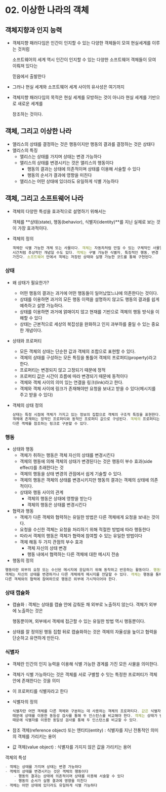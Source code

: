 # 02. 이상한 나라의 객체

## 객체지향과 인지 능력

- 객체지향 패러다임은 인간이 인지할 수 있는 다양한 객체들이 모여 현실세계를 이루는 것처럼
    
    소프트웨어의 세계 역시 인간이 인지할 수 있는 다양한 소프트웨어 객체들이 모여 이뤄져 있다는
    
    믿음에서 출발한다
    
- 그러나 현실 세계와 소프트웨어 세계 사이의 유사성은 여기까지
- 객체지향 패러다임의 목적은 현실 세계를 모방하는 것이 아니라 현실 세계를 기반으로 새로운 세계를
    
    창조하는 것이다.
    

## 객체, 그리고 이상한 나라

- 앨리스의 상태를 결정하는 것은 행동이지만 행동의 결과를 결정하는 것은 상태다
- 앨리스의 특징
    - 앨리스는 상태를 가지며 상태는 변경 가능하다
    - 앨리스의 상태를 변경시키는 것은 앨리스의 행동이다
        - 행동의 결과는 상태에 의존적이며 상태를 이용해 서술할 수 있다
        - 행동의 순서가 결과에 영향을 미친다
    - 앨리스는 어떤 상태에 있더라도 유일하게 식별 가능하다

## 객체, 그리고 소프트웨어 나라

- 객체의 다양한 특성을 효과적으로 설명하기 위해서는
    
    객체를 **상태(state), 행동(behavior), 식별자(identity)**를 지닌 실체로 보는 것이 가장 효과적이다.
    
- 객체의 정의
    
    ```jsx
    객체란 식별 가능한 개체 또는 사물이다. 객체는 자동차처럼 만질 수 있는 구체적인 사물일 수도 있고, 
    시간처럼 추상적인 개념일 수도 있다. 객체는 구별 가능한 식별자, 특징적인 행동, 변경 가능한 상태를 
    가진다. 소프트웨어 안에서 객체는 저장된 상태와 실행 가능한 코드를 통해 구현된다.
    ```
    

### 상태

- 왜 상태가 필요한가?
    - 어떤 행동의 결과는 과거에 어떤 행동들이 일어났었느냐에 의존한다는 것이다.
    - 상태를 이용하면 과거의 모든 행동 이력을 설명하지 않고도 행동의 결과를 쉽게 예측하고 설명 가능하다.
    - 상태를 이용하면 과거에 얽매이지 않고 현재를 기반으로 객체의 행동 방식을 이해할 수 있다
    - 상태는 근본적으로 세상의 복잡성을 완화하고 인지 과부하를 줄일 수 있는 중요한 개념이다.
- 상태와 프로퍼티
    - 모든 객체의 상태는 단순한 값과 객체의 조합으로 표현할 수 있다.
    - 객체의 상태를 구성하는 모든 특징을 통틀어 객체의 프로퍼티(property)라고 한다.
    - 프로퍼티는 변경되지 않고 고정되기 때문에 정적
    - 프로퍼티 값은 시간이 흐름에 따라 변경되기 때문에 동적이다
    - 객체와 객체 사이의 의미 있는 연결을 링크(link)라고 한다.
    - 객체와 객체 사이에 링크가 존재해야만 요청을 보내고 받을 수 있다(메시지를 주고 받을 수 있다)
- 객체의 상태 정의
    
    ```jsx
    상태는 특정 시점에 객체가 가지고 있는 정보의 집합으로 객체의 구조적 특징을 표현한다. 객체의 상태는
    객체에 존재하는 정적인 프로퍼티와 동적인 프로퍼티 값으로 구성된다. 객체의 프로퍼티는 단순한 값과
    다른 객체를 참조하는 링크로 구분할 수 있다.
    ```
    

### 행동

- 상태와 행동
    - 객체가 취하는 행동은 객체 자신의 상태를 변경시킨다
    - 객체의 행동에 의해 객체의 상태가 변경된다는 것은 행동이 부수 효과(side effect)를 초래한다는 것
    - 객체의 행동을 상태 변경의 관점에서 쉽게 기술할 수 있다.
    - 객체의 행동은 객체의 상태를 변경시키지만 행동의 결과는 객체의 상태에 의존적이다.
    - 상태와 행동 사이의 관계
        - 객체의 행동은 상태에 영향을 받는다
        - 객체의 행동은 상태를 변경시킨다
- 협력과 행동
    - 객체가 다른  객체와 협력하는 유일한 방법은 다른 객체에게 요청을 보내는 것이다.
    - 요청을 수신한 객체는 요청을 처리하기 위해 적절한 방법에 따라 행동한다
    - 따라서 객체의 행동은 객체가 협력에 참여할 수 있는 유일한 방법이다
    - 객체 해동 두 가지 관점의 부수 효과
        - 객체 자신의 상태 변경
        - 행동 내에서 협력하는 다른 객체에 대한 메시지 전송
- 행동의 정의

```jsx
행동이란 외부의 요청 또는 수신된 메시지에 응답하기 위해 동작하고 반응하는 활동이다. 행동의 결과로
객체는 자신의 상태를 변경하거나 다른 개체에게 메시지를 전달할 수 있다. 객체는 행동을 통해 
다른 객체와의 협력에 참여하므로 행동은 외부에 가시적이어야 한다.
```

### 상태 캡슐화

- 캡슐화 : 객체는 상태를 캡슐 안에 감춰둔 채 외부로 노출하지 않는다. 객체가 외부에 노출하는 것은
    
    행동뿐이며, 외부에서 객체에 접근할 수 있는 유일한 방법 역시 행동뿐이다.
    
- 상태를 잘 정의된 행동 집합 뒤로 캡슐화하는 것은 객체의 자율성을 높이고 협력을 단순하고 유연하게 만든다.

### 식별자

- 객체란 인간의 인지 능력을 이용해 식별 가능한 경계를 가진 모든 사물을 의미한다.
- 객체가 식별 가능하다는 것은 객체를 서로 구별할 수 잇는 특정한 프로퍼티가 객체 안에 존재한다는 것을 의미
- 이 프로퍼티를 식별자라고 한다
- 식별자의 정의
    
    ```jsx
    식별자란 어떤 객체를 다른 객체와 구분하는 데 사용하는 객체의 프로퍼티다. 값은 식별자를 가지지 않기
    때문에 상태를 이용한 동등성 검사를 통해 두 인스턴스를 비교해야 한다. 객체는 상태가 변경될 수 있기
    때문에 식별자를 이용한 동일성 검사를 통해 두 인스턴스를 비교할 수 있다.
    ```
    
- 참조 객체(reference object) 또는 엔티티(entity) : 식별자를 지닌 전통적인 의미의 객체를 가리키는 용어
- 값 객체(value object) : 식별자를 가지지 않은 값을 가리키는 용어

객체의 특성

```jsx
- 객체는 상태를 가지며 상태는 변경 가능하다
- 객체의 상태를 변경시키는 것은 객체의 행동이다
	- 행동의 결과는 상태에 의존적이며 상태를 이용해 서술할 수 있다
	- 행동의 순서가 실행 결과에 영향을 미친다
- 객체는 어떤 상태에 있더라도 유일하게 식별 가능하다
```